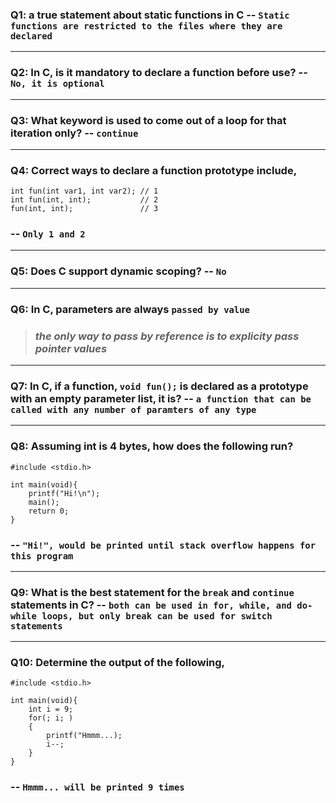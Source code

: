 ### Q1: a true statement about static functions in C -- `Static functions are restricted to the files where they are declared`
---
### Q2: In C, is it mandatory to declare a function before use? -- `No, it is optional`
---
### Q3: What keyword is used to come out of a loop for that iteration only? -- `continue`
---
### Q4: Correct ways to declare a function prototype include,

```
int fun(int var1, int var2); // 1
int fun(int, int);           // 2
fun(int, int);               // 3
```

### -- `Only 1 and 2`
---
### Q5: Does C support dynamic scoping? -- `No`
---
### Q6: In C, parameters are always `passed by value`

> ### *the only way to pass by reference is to explicity pass pointer values*
---
### Q7: In C, if a function, `void fun();` is declared as a prototype with an empty parameter list, it is? -- `a function that can be called with any number of paramters of any type`
---
### Q8: Assuming int is 4 bytes, how does the following run?

```
#include <stdio.h>

int main(void){
    printf("Hi!\n");
    main();
    return 0;
}
```

### -- `"Hi!", would be printed until stack overflow happens for this program`
---
### Q9: What is the best statement for the `break` and `continue` statements in C? -- `both can be used in for, while, and do-while loops, but only break can be used for switch statements`
---
### Q10: Determine the output of the following,

```
#include <stdio.h>

int main(void){
    int i = 9;
    for(; i; )
    {
        printf("Hmmm...);
        i--;
    }
}
```

### -- `Hmmm... will be printed 9 times`